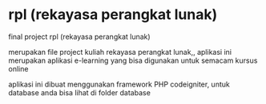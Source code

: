 rpl (rekayasa perangkat lunak)
===

final project rpl (rekayasa perangkat lunak)

merupakan file project kuliah rekayasa perangkat lunak,,
aplikasi ini merupakan aplikasi e-learning yang bisa digunakan untuk semacam kursus online

aplikasi ini dibuat menggunakan framework PHP codeigniter,
untuk database anda bisa lihat di folder database